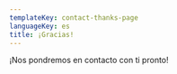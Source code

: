 ```yaml
---
templateKey: contact-thanks-page
languageKey: es
title: ¡Gracias!
---
```

¡Nos pondremos en contacto con ti pronto!